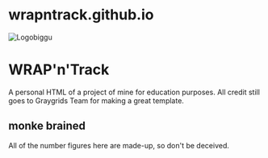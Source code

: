 # wrapntrack.github.io

![Logobiggu](https://hikrar14.github.io/wrapntrack.github.io/assets/images/wrap/logobigguwhitu.png)

# WRAP'n'Track
A personal HTML of a project of mine for education purposes. All credit still goes to Graygrids Team for making a great template.

## monke brained
All of the number figures here are made-up, so don't be deceived.

